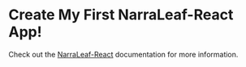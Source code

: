 # Create My First NarraLeaf-React App!

Check out the [NarraLeaf-React](https://react.narraleaf.com) documentation for more information.

